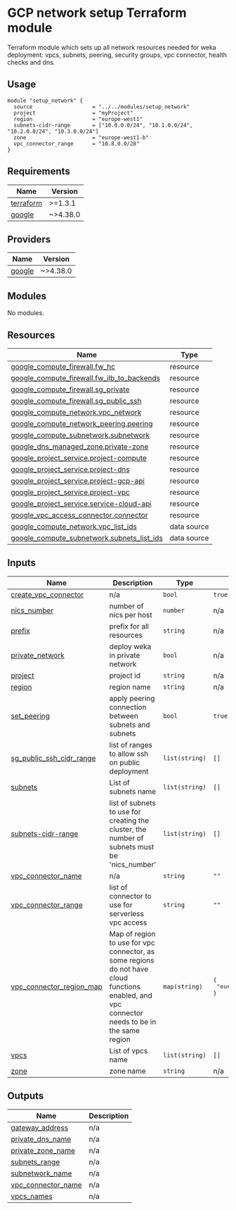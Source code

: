 # GCP network setup Terraform module
Terraform module which sets up all network resources needed for weka deployment: vpcs, subnets, peering, 
security groups, vpc connector, health checks and dns.

## Usage
```hcl
module "setup_network" {
  source                   = "../../modules/setup_network"
  project                  = "myProject"
  region                   = "europe-west1"
  subnets-cidr-range       = ["10.0.0.0/24", "10.1.0.0/24", "10.2.0.0/24", "10.3.0.0/24"]
  zone                     = "europe-west1-b"
  vpc_connector_range      = "10.8.0.0/28"
}
```

<!-- BEGIN_TF_DOCS -->
## Requirements

| Name | Version |
|------|---------|
| <a name="requirement_terraform"></a> [terraform](#requirement\_terraform) | >=1.3.1 |
| <a name="requirement_google"></a> [google](#requirement\_google) | ~>4.38.0 |

## Providers

| Name | Version |
|------|---------|
| <a name="provider_google"></a> [google](#provider\_google) | ~>4.38.0 |

## Modules

No modules.

## Resources

| Name | Type |
|------|------|
| [google_compute_firewall.fw_hc](https://registry.terraform.io/providers/hashicorp/google/latest/docs/resources/compute_firewall) | resource |
| [google_compute_firewall.fw_ilb_to_backends](https://registry.terraform.io/providers/hashicorp/google/latest/docs/resources/compute_firewall) | resource |
| [google_compute_firewall.sg_private](https://registry.terraform.io/providers/hashicorp/google/latest/docs/resources/compute_firewall) | resource |
| [google_compute_firewall.sg_public_ssh](https://registry.terraform.io/providers/hashicorp/google/latest/docs/resources/compute_firewall) | resource |
| [google_compute_network.vpc_network](https://registry.terraform.io/providers/hashicorp/google/latest/docs/resources/compute_network) | resource |
| [google_compute_network_peering.peering](https://registry.terraform.io/providers/hashicorp/google/latest/docs/resources/compute_network_peering) | resource |
| [google_compute_subnetwork.subnetwork](https://registry.terraform.io/providers/hashicorp/google/latest/docs/resources/compute_subnetwork) | resource |
| [google_dns_managed_zone.private-zone](https://registry.terraform.io/providers/hashicorp/google/latest/docs/resources/dns_managed_zone) | resource |
| [google_project_service.project-compute](https://registry.terraform.io/providers/hashicorp/google/latest/docs/resources/project_service) | resource |
| [google_project_service.project-dns](https://registry.terraform.io/providers/hashicorp/google/latest/docs/resources/project_service) | resource |
| [google_project_service.project-gcp-api](https://registry.terraform.io/providers/hashicorp/google/latest/docs/resources/project_service) | resource |
| [google_project_service.project-vpc](https://registry.terraform.io/providers/hashicorp/google/latest/docs/resources/project_service) | resource |
| [google_project_service.service-cloud-api](https://registry.terraform.io/providers/hashicorp/google/latest/docs/resources/project_service) | resource |
| [google_vpc_access_connector.connector](https://registry.terraform.io/providers/hashicorp/google/latest/docs/resources/vpc_access_connector) | resource |
| [google_compute_network.vpc_list_ids](https://registry.terraform.io/providers/hashicorp/google/latest/docs/data-sources/compute_network) | data source |
| [google_compute_subnetwork.subnets_list_ids](https://registry.terraform.io/providers/hashicorp/google/latest/docs/data-sources/compute_subnetwork) | data source |

## Inputs

| Name | Description | Type | Default | Required |
|------|-------------|------|---------|:--------:|
| <a name="input_create_vpc_connector"></a> [create\_vpc\_connector](#input\_create\_vpc\_connector) | n/a | `bool` | `true` | no |
| <a name="input_nics_number"></a> [nics\_number](#input\_nics\_number) | number of nics per host | `number` | n/a | yes |
| <a name="input_prefix"></a> [prefix](#input\_prefix) | prefix for all resources | `string` | n/a | yes |
| <a name="input_private_network"></a> [private\_network](#input\_private\_network) | deploy weka in private network | `bool` | n/a | yes |
| <a name="input_project"></a> [project](#input\_project) | project id | `string` | n/a | yes |
| <a name="input_region"></a> [region](#input\_region) | region name | `string` | n/a | yes |
| <a name="input_set_peering"></a> [set\_peering](#input\_set\_peering) | apply peering connection between subnets and subnets | `bool` | `true` | no |
| <a name="input_sg_public_ssh_cidr_range"></a> [sg\_public\_ssh\_cidr\_range](#input\_sg\_public\_ssh\_cidr\_range) | list of ranges to allow ssh on public deployment | `list(string)` | `[]` | no |
| <a name="input_subnets"></a> [subnets](#input\_subnets) | List of subnets name | `list(string)` | `[]` | no |
| <a name="input_subnets-cidr-range"></a> [subnets-cidr-range](#input\_subnets-cidr-range) | list of subnets to use for creating the cluster, the number of subnets must be 'nics\_number' | `list(string)` | `[]` | no |
| <a name="input_vpc_connector_name"></a> [vpc\_connector\_name](#input\_vpc\_connector\_name) | n/a | `string` | `""` | no |
| <a name="input_vpc_connector_range"></a> [vpc\_connector\_range](#input\_vpc\_connector\_range) | list of connector to use for serverless vpc access | `string` | `""` | no |
| <a name="input_vpc_connector_region_map"></a> [vpc\_connector\_region\_map](#input\_vpc\_connector\_region\_map) | Map of region to use for vpc connector, as some regions do not have cloud functions enabled, and vpc connector needs to be in the same region | `map(string)` | <pre>{<br>  "europe-west4": "europe-west1"<br>}</pre> | no |
| <a name="input_vpcs"></a> [vpcs](#input\_vpcs) | List of vpcs name | `list(string)` | `[]` | no |
| <a name="input_zone"></a> [zone](#input\_zone) | zone name | `string` | n/a | yes |

## Outputs

| Name | Description |
|------|-------------|
| <a name="output_gateway_address"></a> [gateway\_address](#output\_gateway\_address) | n/a |
| <a name="output_private_dns_name"></a> [private\_dns\_name](#output\_private\_dns\_name) | n/a |
| <a name="output_private_zone_name"></a> [private\_zone\_name](#output\_private\_zone\_name) | n/a |
| <a name="output_subnets_range"></a> [subnets\_range](#output\_subnets\_range) | n/a |
| <a name="output_subnetwork_name"></a> [subnetwork\_name](#output\_subnetwork\_name) | n/a |
| <a name="output_vpc_connector_name"></a> [vpc\_connector\_name](#output\_vpc\_connector\_name) | n/a |
| <a name="output_vpcs_names"></a> [vpcs\_names](#output\_vpcs\_names) | n/a |
<!-- END_TF_DOCS -->
